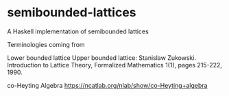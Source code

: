 # semibounded-lattices
A Haskell implementation of semibounded lattices

Terminologies coming from

Lower bounded lattice
Upper bounded lattice:
Stanislaw Zukowski. Introduction to Lattice Theory, Formalized Mathematics 1(1), pages 215-222, 1990.

co-Heyting Algebra
https://ncatlab.org/nlab/show/co-Heyting+algebra
